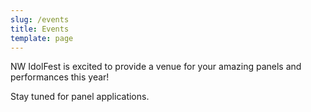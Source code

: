 ```yaml
---
slug: /events
title: Events
template: page
---
```



NW IdolFest is excited to provide a venue for your amazing panels and performances this year!

Stay tuned for panel applications.